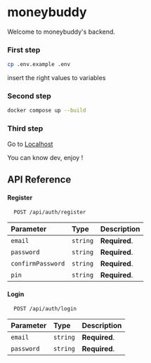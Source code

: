 # moneybuddy

Welcome to moneybuddy's backend.

### First step

```bash
cp .env.example .env
```

insert the right values to variables

### Second step

```bash
docker compose up --build
```

### Third step

Go to [Localhost](http://localhost:8080)

You can know dev, enjoy !

## API Reference

#### Register

```http
  POST /api/auth/register
```

| Parameter         | Type     | Description   |
| :---------------- | :------- | :------------ |
| `email`           | `string` | **Required**. |
| `password`        | `string` | **Required**. |
| `confirmPassword` | `string` | **Required**. |
| `pin`             | `string` | **Required**. |

#### Login

```http
  POST /api/auth/login
```

| Parameter  | Type     | Description   |
| :--------- | :------- | :------------ |
| `email`    | `string` | **Required**. |
| `password` | `string` | **Required**. |
